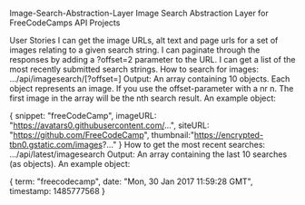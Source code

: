 Image-Search-Abstraction-Layer
Image Search Abstraction Layer for FreeCodeCamps API Projects

User Stories
I can get the image URLs, alt text and page urls for a set of images relating to a given search string.
I can paginate through the responses by adding a ?offset=2 parameter to the URL.
I can get a list of the most recently submitted search strings.
How to search for images:
.../api/imagesearch/<searchTerm>[?offset=<nr>]
Output:
An array containing 10 objects. Each object represents an image.
If you use the offset-parameter with a nr n. The first image in the array will be the nth search result.
An example object:

{
    snippet:  "freeCodeCamp",
    imageURL: "https://avatars0.githubusercontent.com/...",
    siteURL:  "https://github.com/FreeCodeCamp",
    thumbnail:"https://encrypted-tbn0.gstatic.com/images?..."
}
How to get the most recent searches:
.../api/latest/imagesearch
Output:
An array containing the last 10 searches (as objects). An example object:

{
    term:      "freecodecamp",
    date:      "Mon, 30 Jan 2017 11:59:28 GMT",
    timestamp:  1485777568
}